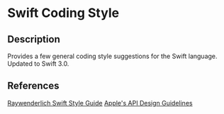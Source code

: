 # Swift Coding Style
## Description
Provides a few general coding style suggestions for the Swift language. Updated to Swift 3.0. 

## References
[Raywenderlich Swift Style Guide](https://github.com/raywenderlich/swift-style-guide)
[Apple's API Design Guidelines](https://swift.org/documentation/api-design-guidelines/)

